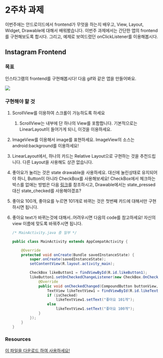 # 2주차 과제
이번주에는 안드로이드에서 frontend가 무엇을 하는지 배우고, View, Layout, Widget, Drawable에 대해서 배워봤습니다. 이번주 과제에서는 간단한 앱의 frontend를 구현해보도록 합시다. 그리고, 예제로 보여드렸던 onClickListener를 이용해봅시다.

## Instagram Frontend
### 목표
인스타그램의 frontend를 구현해봅시다! 다음 gif와 같은 앱을 만들어봐요.

<img src="images/app_record.gif" style="width=500px;" />

### 구현해야 할 것
1. ScrollView를 이용하여 스크롤이 가능하도록 하세요
   1. ScrollView는 내부에 단 하나의 View를 포함합니다. 기본적으로는 LinearLayout이 들어가게 되니, 이것을 이용하세요.
2. ImageView를 이용해서 image를 표현하세요. ImageView의 소스는 android:background를 이용하세요!
3. LinearLayout에서, 하나의 카드는 Relative Layout으로 구현하는 것을 추천드립니다. 다른 Layout을 사용해도 상관 없습니다.
4. 좋아요가 눌리는 것은 state drawable을 사용하세요. 대신에 눌린상태로 유지되어야 하니, Button이 아니라 CheckBox를 사용해보세요! CheckBox에서 체크하는 박스를 없애는 방법은 다음 [링크](https://stackoverflow.com/a/20778832)를 참조하시고, Drawable에서는 state_pressed대신 state_checked를 사용해야겠죠?
5. 좋아요 100개, 좋아요를 누르면 101개로 바뀌는 것은 첫번째 카드에 대해서만 구현하시면 됩니다.
6. 좋아요 text가 바뀌는것에 대해서..어려우시면 다음의 code를 참고하세요! 자신의 view 이름에 맞도록 바꿔주시면 됩니다.

    ```java
    /* MainActivity.java 중 일부 */

    public class MainActivity extends AppCompatActivity {

        @Override
        protected void onCreate(Bundle savedInstanceState) {
            super.onCreate(savedInstanceState);
            setContentView(R.layout.activity_main);

            CheckBox likeButton1 = findViewById(R.id.likeButton1);
            likeButton1.setOnCheckedChangeListener(new CheckBox.OnCheckedChangeListener() {
                @Override
                public void onCheckedChanged(CompoundButton buttonView, boolean isChecked) {
                    TextView likeTextView1 = findViewById(R.id.likeTextView1);
                    if (isChecked)
                        likeTextView1.setText("좋아요 101개");
                    else
                        likeTextView1.setText("좋아요 100개");
                }
            });
        }
    }
    ```

### Resources
[이 파일을 다운로드 하여 사용하세요!](insta_res.zip)